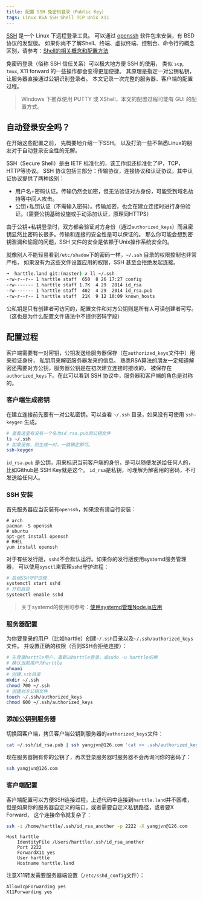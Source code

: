 ```yaml
---
title: 配置 SSH 免密码登录（Public Key）
tags: Linux RSA SSH Shell TCP Unix X11
---
```


[SSH](https://zh.wikipedia.org/wiki/Secure_Shell) 是一个 Linux 下远程登录工具。
可以通过 [openssh](https://www.openssh.com/) 软件包来安装，有 BSD 协议的发型版。
如果你尚不了解Shell、终端、虚拟终端、控制台、命令行的概念区别，请参考：[Shell的相关概念和配置方法][shell]

免密码登录（俗称 SSH 信任关系）可以极大地方便 SSH 的使用，
类似 `scp`, `tmux`, X11 forward 的一些操作都会变得更加便捷。
其原理是指定一对公钥私钥，让服务器直接通过公钥识别登录者。
本文记录一次完整的服务器、客户端的配置过程。

> Windows 下推荐使用 PUTTY 或 XShell，本文的配置过程可能有 GUI 的配置方式。

<!--more-->

## 自动登录安全吗？

在开始这些配置之前， 先概要地介绍一下SSH。
以及打消一些不熟悉Linux的朋友对于自动登录安全性的无解。

SSH（Secure Shell）是由 IETF 标准化的，该工作组还标准化了IP，TCP，HTTP等协议。
SSH 协议包括三部分：传输协议，连接协议和认证协议。其中认证协议提供了两种级别：

* 用户名+密码认证。传输仍然会加密，但无法验证对方身份，可能受到域名劫持等中间人攻击。
* 公钥+私钥认证（不需输入密码）。传输加密，也会在建立连接时进行身份验证。（需要公钥基础设施或手动添加认证，原理同HTTPS）

由于公钥+私钥登录时，双方都会验证对方身份（通过`authorized_keys`）而且密钥显然比密码长很多。传输和连接的安全性是可以保证的。
那么你可能会想到密钥泄漏和偷窥的问题，SSH 文件的安全是依赖于Unix操作系统安全的。

就像别人不能轻易看到`/etc/shadow`下的密码一样，`~/.ssh` 目录的权限控制也非常严格，
如果没有为这些文件设置应用的权限，SSH 甚至会拒绝发起连接。

```bash
➜  harttle.land git:(master) ✗ ll ~/.ssh
-rw-r--r-- 1 harttle staff  650  8 26 17:27 config
-rw------- 1 harttle staff 1.7K  4 29  2014 id_rsa
-rw------- 1 harttle staff  402  4 29  2014 id_rsa.pub
-rw-r--r-- 1 harttle staff  21K  9 12 10:09 known_hosts
```

公私钥是只有创建者可访问的，配置文件和对方公钥则是所有人可读创建者可写。
（这也是为什么配置文件语法中不提供密码字段）

## 配置过程

客户端需要有一对密钥，公钥发送给服务器保存（在`authorized_keys`文件中）用来验证身份，
私钥用来解密服务器发来的信息。
熟悉RSA算法的朋友一定知道解密还需要对方公钥，服务器公钥是在初次建立连接时接收的，
被保存在`authorized_keys`下。在此可以看到 SSH 协议中，服务器和客户端的角色是对称的。

### 客户端生成密钥

在建立连接前先要有一对公私密钥。可以查看 `~/.ssh` 目录，如果没有可使用 `ssh-keygen` 生成。

```bash
# 查看这里有没有一个名为id_rsa.pub的公钥文件
ls ~/.ssh
# 如果没有，则生成一对。一路确定即可。
ssh-keygen
```

`id_rsa.pub` 是公钥，用来标识当前客户端的身份，是可以随便发送给任何人的，
比如Github是 SSH Key就是这个。
`id_rsa`是私钥，可理解为解密用的密码，不可发送给任何人。

### SSH 安装

首先服务器应当安装有`openssh`，如果没有请自行安装：

```
# arch
pacman -S openssh
# ubuntu
apt-get install openssh
# RHEL
yum install openssh
```

对于有些发行版，`sshd`不会默认运行。如果你的发行版使用systemd服务管理器，
可以使用`sysctl`来管理`sshd`守护进程：

```bash
# 启动SSH守护进程
systemctl start sshd
# 开机自启
systemctl enable sshd
```

> 关于systemd的使用可参考：[使用systemd管理Node.js应用][systemd-node]

### 服务器配置

为你要登录的用户（比如harttle）创建`~/.ssh`目录以及`~/.ssh/authorized_keys`文件。
并设置正确的权限（否则SSH会拒绝连接）：

```bash
# 先登录harttle用户，重新以harttle登录，或sudo -u harttle切换
# 确认当前用户为harttle
whoami
# 创建.ssh目录
mkdir ~/.ssh
chmod 700 ~/.ssh
# 创建对方公钥文件
touch ~/.ssh/authorized_keys
chmod 600 ~/.ssh/authorized_keys
```

### 添加公钥到服务器

切换回客户端，拷贝客户端公钥到服务器的`authorized_keys`文件：

```bash
cat ~/.ssh/id_rsa.pub | ssh yangjvn@126.com 'cat >> .ssh/authorized_keys'
```

现在服务器拥有你的公钥了，再次登录服务器时服务器不会再询问你的密码了：

```bash
ssh yangjvn@126.com
```

### 客户端配置

客户端配置可以方便SSH连接过程。上述代码中连接到`harttle.land`并不困难，
但是如果你的服务器自定义的端口，或者需要自定义私钥路径，或者要X Forward，
这个连接命令就复杂了：

```bash
ssh -i /home/harttle/.ssh/id_rsa_another -p 2222 -X yangjvn@126.com
```

```
Host harttle
    IdentityFile /Users/harttle/.ssh/id_rsa_another
    Port 2222
    ForwardX11 yes
    User harttle
    Hostname harttle.land
```

注意X11转发需要服务器端设置（`/etc/sshd_config`文件）：

```
AllowTcpForwarding yes
X11Forwarding yes
```

[systemd-node]: /2016/08/04/systemd-nodejs-app.html
[shell]: /2016/06/08/shell-config-files.html
